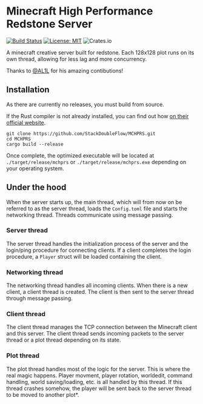 # Minecraft High Performance Redstone Server

[![Build Status](https://travis-ci.com/StackDoubleFlow/MCHPRS.svg?token=w2Qd2PZXZDMXJBYfVgvu&branch=master)](https://travis-ci.com/StackDoubleFlow/MCHPRS) [![License: MIT](https://img.shields.io/badge/License-MIT-yellow.svg)](https://opensource.org/licenses/MIT) ![Crates.io](https://img.shields.io/crates/v/mchprs?colorB=319e8c)

A minecraft creative server built for redstone. Each 128x128 plot runs on its own thread, allowing for less lag and more concurrency.

Thanks to [@AL1L](https://github.com/AL1L) for his amazing contibutions!

## Installation

As there are currently no releases, you must build from source.

If the Rust compiler is not already installed, you can find out how [on their official website](https://www.rust-lang.org/tools/install).

```shell
git clone https://github.com/StackDoubleFlow/MCHPRS.git
cd MCHPRS
cargo build --release
```

Once complete, the optimized executable will be located at `./target/release/mchprs` or `./target/release/mchprs.exe` depending on your operating system.

## Under the hood

When the server starts up, the main thread, which will from now on be referred to as the server thread, loads the `Config.toml` file and starts the networking thread. Threads communicate using message passing.

### Server thread

The server thread handles the initialization process of the server and the login/ping procedure for connecting clients. If a client completes the login procedure, a `Player` struct will be loaded containing the client.

### Networking thread

The networking thread handles all incoming clients. When there is a new client, a client thread is created. The client is then sent to the server thread through message passing.

### Client thread

The client thread manages the TCP connection between the Minecraft client and this server. The client thread sends incoming packets to the server thread or a plot thread depending on its state.

### Plot thread

The plot thread handles most of the logic for the server. This is where the real magic happens. Player movment, player rotation, worldedit, command handling, world saving/loading, etc. is all handled by this thread. If this thread crashes somehow, the player will be sent back to the server thread to be moved to another plot*.
